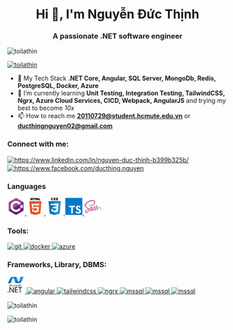<h1 align="center">Hi 👋, I'm Nguyễn Đức Thịnh</h1>
<h3 align="center">A passionate .NET software engineer</h3>
<p align="left"> <img src="https://gifdb.com/gif/animated-programmer-guy-coding-790a0bs8e8thpisg.html" alt="toilathin" /> </p>

<p align="left"> <a href="https://github.com/ryo-ma/github-profile-trophy"><img src="https://github-profile-trophy.vercel.app/?username=toilathin" alt="toilathin" /></a> </p>

- 🌱 My Tech Stack **.NET Core, Angular, SQL Server, MongoDb, Redis, PostgreSQL, Docker, Azure**
- 🌱 I’m currently learning **Unit Testing, Integration Testing, TailwindCSS, Ngrx, Azure Cloud Services, CICD, Webpack, AngularJS** and trying my best to become *10x*
- 📫 How to reach me **20110729@student.hcmute.edu.vn** or **ducthingnguyen02@gmail.com**

<h3 align="left">Connect with me:</h3>
<p align="left">
  <a href="https://www.linkedin.com/in/nguyen-duc-thinh-9410a4209/" target="blank">
    <img align="center" src="https://raw.githubusercontent.com/rahuldkjain/github-profile-readme-generator/master/src/images/icons/Social/linked-in-alt.svg" alt="https://www.linkedin.com/in/nguyen-duc-thinh-b399b325b/" height="30" width="40" />
  </a>
  <a href="https://www.facebook.com/ducthing.nguyen" target="blank">
    <img align="center" src="https://raw.githubusercontent.com/rahuldkjain/github-profile-readme-generator/master/src/images/icons/Social/facebook.svg" alt="https://www.facebook.com/ducthing.nguyen" height="30" width="40" />
  </a>
</p>
<h3 align="left">Languages</h3>
<p align="left">   
  <a href="https://www.w3schools.com/cs/" target="_blank" rel="noreferrer"> 
    <img src="https://raw.githubusercontent.com/devicons/devicon/master/icons/csharp/csharp-original.svg" alt="csharp" width="40" height="40"/> 
  </a>     
  <a href="https://www.w3.org/html/" target="_blank" rel="noreferrer"> 
    <img src="https://raw.githubusercontent.com/devicons/devicon/master/icons/html5/html5-original-wordmark.svg" alt="html5" width="40" height="40"/> 
  </a> 
  <a href="https://www.w3schools.com/css/" target="_blank" rel="noreferrer"> 
    <img src="https://raw.githubusercontent.com/devicons/devicon/master/icons/css3/css3-original-wordmark.svg" alt="css3" width="40" height="40"/> 
  </a> 
  <a href="https://www.typescriptlang.org/" target="_blank" rel="noreferrer"> 
    <img src="https://raw.githubusercontent.com/devicons/devicon/master/icons/typescript/typescript-original.svg" alt="typescript" width="40" height="40"/> 
  </a>     
  <a href="https://sass-lang.com" target="_blank" rel="noreferrer"> 
    <img src="https://raw.githubusercontent.com/devicons/devicon/master/icons/sass/sass-original.svg" alt="sass" width="40" height="40"/> 
  </a>     
  
</p>
<h3 align="left">Tools:</h3>
<p>
  <a href="https://git-scm.com/" target="_blank" rel="noreferrer"> 
    <img src="https://www.vectorlogo.zone/logos/git-scm/git-scm-icon.svg" alt="git" width="40" height="40"/> 
  </a> 
  <a href="https://www.docker.com/" target="_blank" rel="noreferrer"> 
    <img src="https://cdn.jsdelivr.net/gh/devicons/devicon@latest/icons/docker/docker-original.svg" alt="docker" width="40" height="40"/> 
  </a> 
  <a href="https://azure.microsoft.com/en-us" target="_blank" rel="noreferrer"> 
    <img src="https://cdn.jsdelivr.net/gh/devicons/devicon@latest/icons/azure/azure-original.svg" alt="azure" width="40" height="40"/> 
  </a> 
</p>
<h3 align="left">Frameworks, Library, DBMS:</h3>
<p align="left">   
  <a href="https://dotnet.microsoft.com/" target="_blank" rel="noreferrer"> 
    <img src="https://raw.githubusercontent.com/devicons/devicon/master/icons/dot-net/dot-net-original-wordmark.svg" alt="dotnet" width="40" height="40"/> 
  </a>      
  <a href="https://angular.io" target="_blank" rel="noreferrer"> 
    <img src="https://angular.io/assets/images/logos/angular/angular.svg" alt="angular" width="40" height="40"/> 
  </a> 
  <a href="https://tailwindcss.com/" target="_blank" rel="noreferrer"> 
    <img src="https://cdn.jsdelivr.net/gh/devicons/devicon@latest/icons/tailwindcss/tailwindcss-original-wordmark.svg" alt="tailwindcss" width="40" height="40"/> 
  </a> 
  <a href="https://ngrx.io/docs" target="_blank" rel="noreferrer"> 
    <img src="https://cdn.jsdelivr.net/gh/devicons/devicon@latest/icons/ngrx/ngrx-original.svg" alt="ngrx" width="40" height="40"/> 
  </a>  
  <a href="https://www.microsoft.com/en-us/sql-server" target="_blank" rel="noreferrer"> 
    <img src="https://www.svgrepo.com/show/303229/microsoft-sql-server-logo.svg" alt="mssql" width="40" height="40"/> 
  </a>
  <a href="https://www.mongodb.com/" target="_blank" rel="noreferrer"> 
    <img src="https://repvue.imgix.net/a9yxc48y3ay5dm2udzwizc2bdyph" alt="mssql" width="40" height="40"/> 
  </a>
  <a href="https://www.postgresql.org/" target="_blank" rel="noreferrer"> 
    <img src="https://news.cloud365.vn/wp-content/uploads/2020/04/postgresql.png" alt="mssql" width="40" height="40"/> 
  </a>
</p>

<p><img align="center" src="https://github-readme-stats.vercel.app/api/top-langs?username=toilathin&show_icons=true&locale=en&layout=compact" alt="toilathin" /></p>

<p><img align="center" src="https://github-readme-streak-stats.herokuapp.com/?user=toilathin&" alt="toilathin" /></p>
